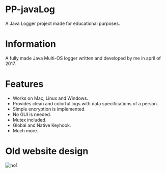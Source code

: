 # PP-javaLog
A Java Logger project made for educational purposes.

# Information

A fully made Java Multi-OS logger written and developed by me in april of 2017.

# Features
- Works on Mac, Linux and Windows.
- Provides clean and colorful logs with data specifications of a person.
- Simple encryption is implemented.
- No GUI is needed.
- Mutex included.
- Global and Native Keyhook.
- Much more.

# Old website design
![no1](https://i.gyazo.com/7a0b06f92d429a3a348290ec900870fb.jpg)
